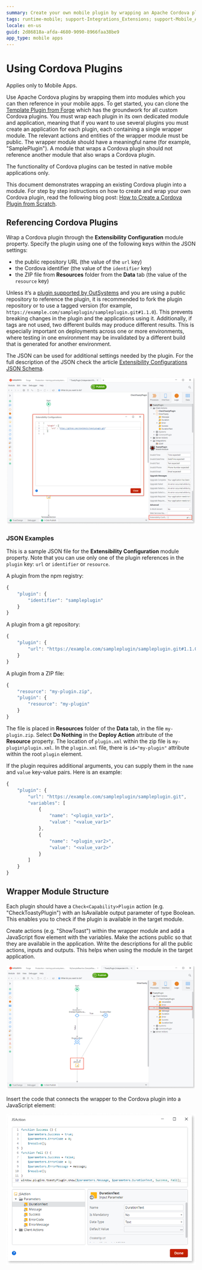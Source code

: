```yaml
---
summary: Create your own mobile plugin by wrapping an Apache Cordova plugin into an OutSystems module. Reference the plugin from the npm registry or git repository, or write it from zero.
tags: runtime-mobile; support-Integrations_Extensions; support-Mobile_Apps
locale: en-us
guid: 2d86818a-afda-4680-9090-8966faa38be9
app_type: mobile apps
---
```


# Using Cordova Plugins

<div class="info" markdown="1">

Applies only to Mobile Apps.

</div>

Use Apache Cordova plugins by wrapping them into modules which you can then reference in your mobile apps. To get started, you can clone the [Template Plugin from Forge](<https://www.outsystems.com/forge/component-overview/1676/template-plugin/>) which has the groundwork for all custom Cordova plugins. You must wrap each plugin in its own dedicated module and application, meaning that if you want to use several plugins you must create an application for each plugin, each containing a single wrapper module. The relevant actions and entities of the wrapper module must be public. The wrapper module should have a meaningful name (for example, "SamplePlugin"). A module that wraps a Cordova plugin should not reference another module that also wraps a Cordova plugin.

The functionality of Cordova plugins can be tested in native mobile applications only.

This document demonstrates wrapping an existing Cordova plugin into a module. 
For step by step instructions on how to create and wrap your own Cordova plugin, read the following blog post: [How to Create a Cordova Plugin from Scratch](<https://www.outsystems.com/blog/posts/how-to-create-a-cordova-plugin-from-scratch/>).


## Referencing Cordova Plugins

Wrap a Cordova plugin through the **Extensibility Configuration** module property. Specify the plugin using one of the following keys within the JSON settings:

* the public repository URL (the value of the `url` key)
* the Cordova identifier (the value of the `identifier` key)
* the ZIP file from **Resources** folder from the **Data** tab (the value of the `resource` key)

Unless it’s a [plugin supported by OutSystems](intro.md) and you are using a public repository to reference the plugin, it is recommended to fork the plugin repository or to use a tagged version (for example, `https://example.com/sampleplugin/sampleplugin.git#1.1.0`). This prevents breaking changes in the plugin and the applications using it. Additionally, if tags are not used, two different builds may produce different results. This is especially important on deployments across one or more environments, where testing in one environment may be invalidated by a different build that is generated for another environment.

The JSON can be used for additional settings needed by the plugin. For the full description of the JSON check the article [Extensibility Configurations JSON Schema](<../../deliver-mobile/customize-mobile-app/extensibility-configurations-json-schema.md>).

![](<images/plugin-exensibility-window.png>)

### JSON Examples

This is a sample JSON file for the **Extensibility Configuration** module property. Note that you can use only one of the plugin references in the `plugin` key: `url` or `identifier` or `resource`.

A plugin from the npm registry:

```javascript
{
    "plugin": {
        "identifier": "sampleplugin"
    }
}
```

A plugin from a git repository:

```javascript
{
    "plugin": {
        "url": "https://example.com/sampleplugin/sampleplugin.git#1.1.0"
    }
}
```

A plugin from a ZIP file:

```javascript
{
    "resource": "my-plugin.zip",
    "plugin": {
        "resource": "my-plugin"
    }
}
```

The file is placed in **Resources** folder of the **Data** tab, in the file `my-plugin.zip`. Select **Do Nothing** in the **Deploy Action** attribute of the **Resource** property. The location of `plugin.xml` within the zip file is `my-plugin\plugin.xml`. In the `plugin.xml` file, there is `id="my-plugin"` attribute within the root `plugin` element.

If the plugin requires additional arguments, you can supply them in the `name` and `value` key-value pairs. 
Here is an example:

```javascript
{
    "plugin": {
        "url": "https://example.com/sampleplugin/sampleplugin.git",
        "variables": [
            {
                "name": "<plugin_var1>",
                "value": "<value_var1>"
            },
            {
                "name": "<plugin_var2>",
                "value": "<value_var2>"
            }
        ]
    }
}
```

## Wrapper Module Structure

Each plugin should have a `Check<Capability>Plugin` action (e.g. "CheckToastyPlugin") with an IsAvailable output parameter of type Boolean. This enables you to check if the plugin is available in the target module.

Create actions (e.g. "ShowToast") within the wrapper module and add a JavaScript flow element with the variables. Make the actions public so that they are available in the application. Write the descriptions for all the public actions, inputs and outputs. This helps when using the module in the target application.

![](<images/plugin-exensibility-actions.png>)

Insert the code that connects the wrapper to the Cordova plugin into a JavaScript element:

![](<images/plugin-exensibility-js.png>)
